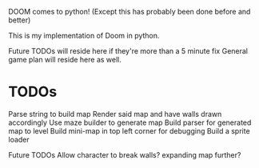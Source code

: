 DOOM comes to python!
(Except this has probably been done before and better)

This is my implementation of Doom in python.

Future TODOs will reside here if they're more than a 5 minute fix
General game plan will reside here as well.


# TODOs
Parse string to build map
Render said map and have walls drawn accordingly
Use maze builder to generate map
Build parser for generated map to level
Build mini-map in top left corner for debugging
Build a sprite loader





Future TODOs
Allow character to break walls? expanding map further?